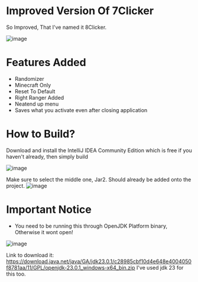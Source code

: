 # Improved Version Of 7Clicker

 So Improved, That I've named it 8Clicker. 

![image](https://github.com/user-attachments/assets/bb4d363e-be3c-4f92-a7fc-eea76d6fd172)

# Features Added
- Randomizer
- Minecraft Only 
- Reset To Default
- Right Ranger Added
- Neatend up menu
- Saves what you activate even after closing application

# How to Build? 
Download and install the IntelliJ IDEA Community Edition which is free if you haven't already, then simply build

![image](https://github.com/user-attachments/assets/9a2075b5-8f6c-40ed-9ab5-5dcd0fb7ed26)

Make sure to select the middle one, Jar2. Should already be added onto the project.
![image](https://github.com/user-attachments/assets/979831f6-de55-4811-bc3f-bd94793e9226)

# Important Notice
- You need to be running this through OpenJDK Platform binary, Otherwise it wont open! 

![image](https://github.com/user-attachments/assets/539f968c-824c-4166-b34f-c05c81b7286d)

Link to download it: https://download.java.net/java/GA/jdk23.0.1/c28985cbf10d4e648e4004050f8781aa/11/GPL/openjdk-23.0.1_windows-x64_bin.zip
I've used jdk 23 for this too. 
